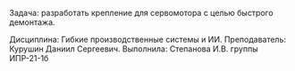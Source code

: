 Задача: разработать крепление для сервомотора с целью быстрого демонтажа.

Дисциплина: Гибкие производственные системы и ИИ.
Преподаватель: Курушин Даниил Сергеевич. 
Выполнила: Степанова И.В. группы ИПР-21-1б
